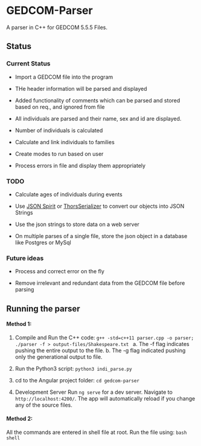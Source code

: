 # GEDCOM-Parser

A parser in C++ for GEDCOM 5.5.5 Files.

## Status

### Current Status

- Import a GEDCOM file into the program

- THe header information will be parsed and displayed

- Added functionality of comments which can be parsed and stored based on req., and ignored from file

- All individuals are parsed and their name, sex and id are displayed.

- Number of individuals is calculated

- Calculate and link individuals to families

- Create modes to run based on user

- Process errors in file and display them appropriately

### TODO

- Calculate ages of individuals during events

- Use [JSON Spirit](https://github.com/cierelabs/json_spirit) or [ThorsSerializer](https://github.com/Loki-Astari/ThorsSerializer) to convert our objects into JSON Strings

- Use the json strings to store data on a web server

- On multiple parses of a single file, store the json object in a database like Postgres or MySql

### Future ideas

- Process and correct error on the fly

- Remove irrelevant and redundant data from the GEDCOM file before parsing

## Running the parser

#### Method 1:

1. Compile and Run the C++ code:
   `g++ -std=c++11 parser.cpp -o parser; ./parser -f > output-files/Shakespeare.txt
`
   a. The -f flag indicates pushing the entire output to the file.
   b. The -g flag indicated pushing only the generational output to file.
2. Run the Python3 script:
   `python3 indi_parse.py`
3. cd to the Angular project folder:
   `cd gedcom-parser`

4. Development Server
   Run `ng serve` for a dev server. Navigate to `http://localhost:4200/`. The app will automatically reload if you change any of the source files.

#### Method 2:

All the commands are entered in shell file at root. Run the file using:
`bash shell`
